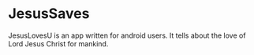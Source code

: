 JesusSaves
==========

JesusLovesU is an app written for android users. It tells about the love of Lord Jesus Christ for mankind.  
